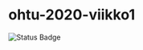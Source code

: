 # ohtu-2020-viikko1
![Status Badge](https://github.com/vlappala/ohtu-viikko1-s2020/workflows/Java%20CI%20with%20Gradle/badge.svg)
